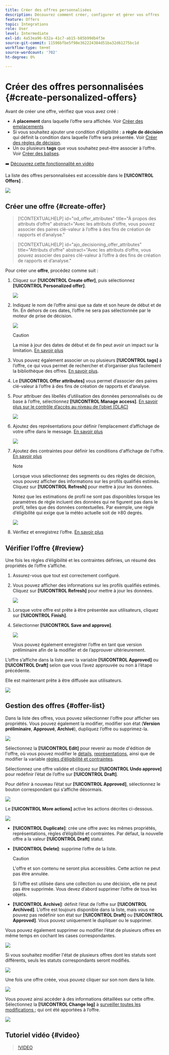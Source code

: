```yaml
---
title: Créer des offres personnalisées
description: Découvrez comment créer, configurer et gérer vos offres
feature: Offers
topic: Integrations
role: User
level: Intermediate
exl-id: 4a53ea96-632a-41c7-ab15-b85b99db4f3e
source-git-commit: 11596bfbe5f98e362224384d51ba32d61275bc1d
workflow-type: tm+mt
source-wordcount: '702'
ht-degree: 0%

---
```


# Créer des offres personnalisées {#create-personalized-offers}

Avant de créer une offre, vérifiez que vous avez créé :

* A **placement** dans laquelle l’offre sera affichée. Voir [Créer des emplacements](../offer-library/creating-placements.md)
* Si vous souhaitez ajouter une condition d&#39;éligibilité : a **règle de décision** qui définit la condition dans laquelle l’offre sera présentée. Voir [Créer des règles de décision](../offer-library/creating-decision-rules.md).
* Un ou plusieurs **tags** que vous souhaitez peut-être associer à l’offre. Voir [Créer des balises](../offer-library/creating-tags.md).

➡️ [Découvrez cette fonctionnalité en vidéo](#video)

La liste des offres personnalisées est accessible dans le **[!UICONTROL Offers]** .

![](../assets/offers_list.png)

## Créer une offre {#create-offer}

>[!CONTEXTUALHELP]
>id="od_offer_attributes"
>title="À propos des attributs d’offre"
>abstract="Avec les attributs d’offre, vous pouvez associer des paires clé-valeur à l’offre à des fins de création de rapports et d’analyse."

>[!CONTEXTUALHELP]
>id="ajo_decisioning_offer_attributes"
>title="Attributs d’offre"
>abstract="Avec les attributs d’offre, vous pouvez associer des paires clé-valeur à l’offre à des fins de création de rapports et d’analyse."

Pour créer une **offre**, procédez comme suit :

1. Cliquez sur **[!UICONTROL Create offer]**, puis sélectionnez **[!UICONTROL Personalized offer]**.

   ![](../assets/create_offer.png)

1. Indiquez le nom de l’offre ainsi que sa date et son heure de début et de fin. En dehors de ces dates, l’offre ne sera pas sélectionnée par le moteur de prise de décision.

   ![](../assets/offer_details.png)

   >[!CAUTION]
   >
   >La mise à jour des dates de début et de fin peut avoir un impact sur la limitation. [En savoir plus](add-constraints.md#capping-change-date)

1. Vous pouvez également associer un ou plusieurs **[!UICONTROL tags]** à l’offre, ce qui vous permet de rechercher et d’organiser plus facilement la bibliothèque des offres. [En savoir plus](creating-tags.md).

1. Le **[!UICONTROL Offer attributes]** vous permet d’associer des paires clé-valeur à l’offre à des fins de création de rapports et d’analyse.

1. Pour attribuer des libellés d’utilisation des données personnalisés ou de base à l’offre, sélectionnez **[!UICONTROL Manage access]**. [En savoir plus sur le contrôle d’accès au niveau de l’objet (OLAC)](../../administration/object-based-access.md)

   ![](../assets/offer_manage-access.png)

1. Ajoutez des représentations pour définir l’emplacement d’affichage de votre offre dans le message. [En savoir plus](add-representations.md)

   ![](../assets/channel-placement.png)

1. Ajoutez des contraintes pour définir les conditions d&#39;affichage de l&#39;offre. [En savoir plus](add-constraints.md)

   >[!NOTE]
   >
   >Lorsque vous sélectionnez des segments ou des règles de décision, vous pouvez afficher des informations sur les profils qualifiés estimés. Cliquez sur **[!UICONTROL Refresh]** pour mettre à jour les données.
   >
   >Notez que les estimations de profil ne sont pas disponibles lorsque les paramètres de règle incluent des données qui ne figurent pas dans le profil, telles que des données contextuelles. Par exemple, une règle d’éligibilité qui exige que la météo actuelle soit de ≥80 degrés.

   ![](../assets/offer-constraints-example.png)

1. Vérifiez et enregistrez l’offre. [En savoir plus](#review)

## Vérifier l’offre {#review}

Une fois les règles d’éligibilité et les contraintes définies, un résumé des propriétés de l’offre s’affiche.

1. Assurez-vous que tout est correctement configuré.

1. Vous pouvez afficher des informations sur les profils qualifiés estimés. Cliquez sur **[!UICONTROL Refresh]** pour mettre à jour les données.

   ![](../assets/offer-summary-estimate.png)

1. Lorsque votre offre est prête à être présentée aux utilisateurs, cliquez sur **[!UICONTROL Finish]**.

1. Sélectionner **[!UICONTROL Save and approve]**.

   ![](../assets/offer_review.png)

   Vous pouvez également enregistrer l’offre en tant que version préliminaire afin de la modifier et de l’approuver ultérieurement.

L’offre s’affiche dans la liste avec la variable **[!UICONTROL Approved]** ou **[!UICONTROL Draft]** selon que vous l’avez approuvée ou non à l’étape précédente.

Elle est maintenant prête à être diffusée aux utilisateurs.

![](../assets/offer_created.png)

## Gestion des offres {#offer-list}

Dans la liste des offres, vous pouvez sélectionner l&#39;offre pour afficher ses propriétés. Vous pouvez également la modifier, modifier son état (**Version préliminaire**, **Approuvé**, **Archivé**), dupliquez l’offre ou supprimez-la.

![](../assets/offer_created.png)

Sélectionnez la **[!UICONTROL Edit]** pour revenir au mode d&#39;édition de l&#39;offre, où vous pouvez modifier le [détails](#create-offer), [représentations](#representations), ainsi que de modifier la variable [règles d’éligibilité et contraintes](#eligibility).

Sélectionnez une offre validée et cliquez sur **[!UICONTROL Undo approve]** pour redéfinir l’état de l’offre sur **[!UICONTROL Draft]**.

Pour définir à nouveau l’état sur **[!UICONTROL Approved]**, sélectionnez le bouton correspondant qui s’affiche désormais.

![](../assets/offer_approve.png)

Le **[!UICONTROL More actions]** active les actions décrites ci-dessous.

![](../assets/offer_more-actions.png)

* **[!UICONTROL Duplicate]**: crée une offre avec les mêmes propriétés, représentations, règles d’éligibilité et contraintes. Par défaut, la nouvelle offre a la valeur **[!UICONTROL Draft]** statut.
* **[!UICONTROL Delete]**: supprime l’offre de la liste.

   >[!CAUTION]
   >
   >L&#39;offre et son contenu ne seront plus accessibles. Cette action ne peut pas être annulée.
   >
   >Si l’offre est utilisée dans une collection ou une décision, elle ne peut pas être supprimée. Vous devez d’abord supprimer l’offre de tous les objets.

* **[!UICONTROL Archive]**: définit l’état de l’offre sur **[!UICONTROL Archived]**. L’offre est toujours disponible dans la liste, mais vous ne pouvez pas redéfinir son état sur **[!UICONTROL Draft]** ou **[!UICONTROL Approved]**. Vous pouvez uniquement le dupliquer ou le supprimer.

Vous pouvez également supprimer ou modifier l’état de plusieurs offres en même temps en cochant les cases correspondantes.

![](../assets/offer_multiple-selection.png)

Si vous souhaitez modifier l&#39;état de plusieurs offres dont les statuts sont différents, seuls les statuts correspondants seront modifiés.

![](../assets/offer_change-status.png)

Une fois une offre créée, vous pouvez cliquer sur son nom dans la liste.

![](../assets/offer_click-name.png)

Vous pouvez ainsi accéder à des informations détaillées sur cette offre. Sélectionnez la **[!UICONTROL Change log]** à [surveiller toutes les modifications ;](../get-started/user-interface.md#monitoring-changes) qui ont été apportées à l’offre.

![](../assets/offer_information.png)

## Tutoriel vidéo {#video}

>[!VIDEO](https://video.tv.adobe.com/v/329375?quality=12)
